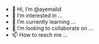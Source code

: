 - 👋 Hi, I’m @ayemalid
- 👀 I’m interested in ...
- 🌱 I’m currently learning ...
- 💞️ I’m looking to collaborate on ...
- 📫 How to reach me ...

<!---
ayemalid/ayemalid is a ✨ special ✨ repository because its `README.md` (this file) appears on your GitHub profile.
You can click the Preview link to take a look at your changes.
--->
